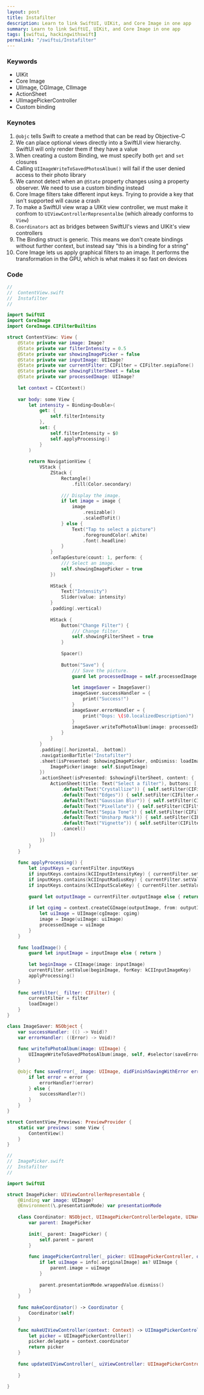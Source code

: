 ```yaml
---
layout: post
title: Instafilter
description: Learn to link SwiftUI, UIKit, and Core Image in one app
summary: Learn to link SwiftUI, UIKit, and Core Image in one app
tags: [swiftui, hackingwithswift]
permalink: "/swiftui/Instafilter"
---
```


### Keywords

- UIKit
- Core Image
- UIImage, CGImage, CIImage
- ActionSheet
- UIImagePickerController
- Custom binding

### Keynotes

1. `@objc` tells Swift to create a method that can be read by Objective-C
2. We can place optional views directly into a SwiftUI view hierarchy. SwiftUI will only render them if they have a value
3. When creating a custom Binding, we must specify both `get` and `set` closures
4. Calling `UIImageWriteToSavedPhotosAlbum()` will fail if the user denied access to their photo library
5. We cannot detect when an `@State` property changes using a property observer. We need to use a custom binding instead
6. Core Image filters take different input keys. Trying to provide a key that isn't supported will cause a crash
7. To make a SwiftUI view wrap a UIKit view controller, we must make it confrom to `UIViewControllerRepresentalbe` (which already conforms to `View`)
8. `Coordinators` act as bridges between SwiftUI's views and UIKit's view controllers
9. The Binding struct is generic. This means we don't create bindings without further context, but instead say "this is a binding for a string"
10. Core Image lets us apply graphical filters to an image.
It performs the transformation in the GPU, which is what makes it so fast on devices

### Code

```swift
//
//  ContentView.swift
//  Instafilter
//

import SwiftUI
import CoreImage
import CoreImage.CIFilterBuiltins

struct ContentView: View {
    @State private var image: Image?
    @State private var filterIntensity = 0.5
    @State private var showingImagePicker = false
    @State private var inputImage: UIImage?
    @State private var currentFilter: CIFilter = CIFilter.sepiaTone()
    @State private var showingFilterSheet = false
    @State private var processedImage: UIImage?
    
    let context = CIContext()
    
    var body: some View {
        let intensity = Binding<Double>(
            get: {
                self.filterIntensity
            },
            set: {
                self.filterIntensity = $0
                self.applyProcessing()
            }
        )
        
        return NavigationView {
            VStack {
                ZStack {
                    Rectangle()
                        .fill(Color.secondary)
                    
                    /// Display the image.
                    if let image = image {
                        image
                            .resizable()
                            .scaledToFit()
                    } else {
                        Text("Tap to select a picture")
                            .foregroundColor(.white)
                            .font(.headline)
                    }
                }
                .onTapGesture(count: 1, perform: {
                    /// Select an image.
                    self.showingImagePicker = true
                })
                
                HStack {
                    Text("Intensity")
                    Slider(value: intensity)
                }
                .padding(.vertical)
                
                HStack {
                    Button("Change Filter") {
                        /// Change filter.
                        self.showingFilterSheet = true
                    }
                    
                    Spacer()
                    
                    Button("Save") {
                        /// Save the picture.
                        guard let processedImage = self.processedImage else { return }
                        
                        let imageSaver = ImageSaver()
                        imageSaver.successHandler = {
                            print("Success!")
                        }
                        imageSaver.errorHandler = {
                            print("Oops: \($0.localizedDescription)")
                        }
                        imageSaver.writeToPhotoAlbum(image: processedImage)
                    }
                }
            }
            .padding([.horizontal, .bottom])
            .navigationBarTitle("Instafilter")
            .sheet(isPresented: $showingImagePicker, onDismiss: loadImage, content: {
                ImagePicker(image: self.$inputImage)
            })
            .actionSheet(isPresented: $showingFilterSheet, content: {
                ActionSheet(title: Text("Select a filter"), buttons: [
                    .default(Text("Crystallize")) { self.setFilter(CIFilter.crystallize()) },
                    .default(Text("Edges")) { self.setFilter(CIFilter.edges()) },
                    .default(Text("Gaussian Blur")) { self.setFilter(CIFilter.gaussianBlur()) },
                    .default(Text("Pixellate")) { self.setFilter(CIFilter.pixellate()) },
                    .default(Text("Sepia Tone")) { self.setFilter(CIFilter.sepiaTone()) },
                    .default(Text("Unsharp Mask")) { self.setFilter(CIFilter.unsharpMask()) },
                    .default(Text("Vignette")) { self.setFilter(CIFilter.vignette()) },
                    .cancel()
                ])
            })
        }
    }
    
    func applyProcessing() {
        let inputKeys = currentFilter.inputKeys
        if inputKeys.contains(kCIInputIntensityKey) { currentFilter.setValue(filterIntensity, forKey: kCIInputIntensityKey) }
        if inputKeys.contains(kCIInputRadiusKey) { currentFilter.setValue(filterIntensity * 200, forKey: kCIInputRadiusKey) }
        if inputKeys.contains(kCIInputScaleKey) { currentFilter.setValue(filterIntensity * 10, forKey: kCIInputScaleKey) }
        
        guard let outputImage = currentFilter.outputImage else { return }
        
        if let cgimg = context.createCGImage(outputImage, from: outputImage.extent) {
            let uiImage = UIImage(cgImage: cgimg)
            image = Image(uiImage: uiImage)
            processedImage = uiImage
        }
    }
    
    func loadImage() {
        guard let inputImage = inputImage else { return }
        
        let beginImage = CIImage(image: inputImage)
        currentFilter.setValue(beginImage, forKey: kCIInputImageKey)
        applyProcessing()
    }
    
    func setFilter(_ filter: CIFilter) {
        currentFilter = filter
        loadImage()
    }
}

class ImageSaver: NSObject {
    var successHandler: (() -> Void)?
    var errorHandler: ((Error) -> Void)?
    
    func writeToPhotoAlbum(image: UIImage) {
        UIImageWriteToSavedPhotosAlbum(image, self, #selector(saveError), nil)
    }
    
    @objc func saveError(_ image: UIImage, didFinishSavingWithError error: Error?, contextInfo: UnsafeRawPointer) {
        if let error = error {
            errorHandler?(error)
        } else {
            successHandler?()
        }
    }
}

struct ContentView_Previews: PreviewProvider {
    static var previews: some View {
        ContentView()
    }
}
```

```swift
//
//  ImagePicker.swift
//  Instafilter
//

import SwiftUI

struct ImagePicker: UIViewControllerRepresentable {
    @Binding var image: UIImage?
    @Environment(\.presentationMode) var presentationMode
    
    class Coordinator: NSObject, UIImagePickerControllerDelegate, UINavigationControllerDelegate {
        var parent: ImagePicker
        
        init(_ parent: ImagePicker) {
            self.parent = parent
        }
        
        func imagePickerController(_ picker: UIImagePickerController, didFinishPickingMediaWithInfo info: [UIImagePickerController.InfoKey : Any]) {
            if let uiImage = info[.originalImage] as? UIImage {
                parent.image = uiImage
            }
            
            parent.presentationMode.wrappedValue.dismiss()
        }
    }
    
    func makeCoordinator() -> Coordinator {
        Coordinator(self)
    }
    
    func makeUIViewController(context: Context) -> UIImagePickerController {
        let picker = UIImagePickerController()
        picker.delegate = context.coordinator
        return picker
    }
    
    func updateUIViewController(_ uiViewController: UIImagePickerController, context: Context) {
        
    }
    
}
```

